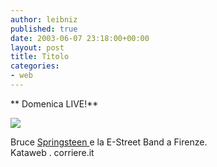 ```yaml
---
author: leibniz
published: true
date: 2003-06-07 23:18:00+00:00
layout: post
title: Titolo
categories:
- web
---
```


 ** Domenica LIVE!**

 

 

 

 

 

   

   

   

   

   

   

 ![](http://www.corriere.it/speciali/gallerie/brucespringsteen/galleria/jpg/image15.jpg)

   

   

   

   

   

   

   

   

Bruce  [ Springsteen ](http://www.kwmusica.kataweb.it/kwmusica/pp_scheda.jsp?idContent=110904&idCategory=2028)e la E-Street Band a Firenze.   
  Kataweb . corriere.it
